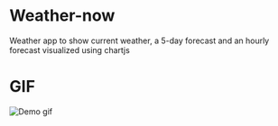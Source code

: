 # Weather-now
Weather app to show current weather, a 5-day forecast and an hourly forecast visualized using chartjs


# GIF
![Demo gif](https://media.giphy.com/media/51SGQCEfQpPByGNRj4/giphy.gif)
